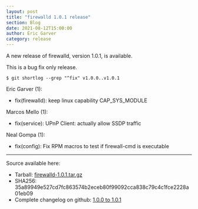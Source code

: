 ```yaml
---
layout: post
title: "firewalld 1.0.1 release"
section: Blog
date: 2021-08-12T15:00:00
author: Eric Garver
category: release
---
```


A new release of firewalld, version 1.0.1, is available.

This is a bug fix only release.

```
$ git shortlog --grep "^fix" v1.0.0..v1.0.1  
```
Eric Garver (1):
- fix(firewalld): keep linux capability CAP_SYS_MODULE

Marcos Mello (1):
- fix(service): UPnP Client: actually allow SSDP traffic

Neal Gompa (1):
- fix(config): Fix RPM macros to test if firewall-cmd is executable

-----

Source available here:

 * Tarball: [firewalld-1.0.1.tar.gz](https://github.com/firewalld/firewalld/releases/download/v1.0.1/firewalld-1.0.1.tar.gz)
 * SHA256: 35a89949e527cd7fc863574b2eceb80f99092cca838c79c4c1fce2228a01eb09
 * Complete changelog on github: [1.0.0 to 1.0.1](https://github.com/firewalld/firewalld/compare/v1.0.0...v1.0.1)
